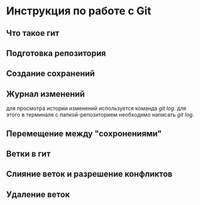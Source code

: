 # Инструкция по работе с Git


## Что такое гит

## Подготовка репозитория

## Cоздание сохранений

## Журнал изменений
для просмотра истории изменений используется команда *git log*. для этого в терминале с папкой-репозиторием необходимо написать *git log*.


## Перемещение между "сохронениями"



## Ветки в гит

## Слияние веток и разрешение конфликтов

## Удаление веток

